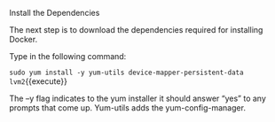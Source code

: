 Install the Dependencies

The next step is to download the dependencies required for installing 
Docker.

Type in the following command:

`sudo yum install -y yum-utils device-mapper-persistent-data lvm2`{{execute}}

The –y flag indicates to the yum installer it should answer “yes” to any 
prompts that come up. Yum-utils adds the yum-config-manager.
